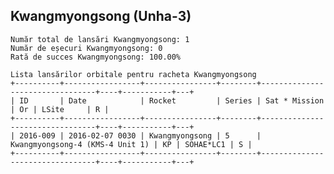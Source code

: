 ## Kwangmyongsong (Unha-3)

    Număr total de lansări Kwangmyongsong: 1
    Număr de eșecuri Kwangmyongsong: 0
    Rată de succes Kwangmyongsong: 100.00%
    
    Lista lansărilor orbitale pentru racheta Kwangmyongsong
    +----------+-----------------+----------------+--------+---------------------------------+----+-----------+---+
    | ID       | Date            | Rocket         | Series | Sat * Mission                   | Or | LSite     | R |
    +----------+-----------------+----------------+--------+---------------------------------+----+-----------+---+
    | 2016-009 | 2016-02-07 0030 | Kwangmyongsong | 5      | Kwangmyongsong-4 (KMS-4 Unit 1) | KP | SOHAE*LC1 | S |
    +----------+-----------------+----------------+--------+---------------------------------+----+-----------+---+
    


